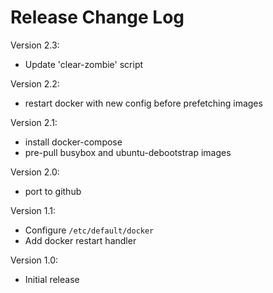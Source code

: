 # Release Change Log
Version 2.3:
 - Update 'clear-zombie' script
 
Version 2.2:
 - restart docker with new config before prefetching images

Version 2.1:
 - install docker-compose
 - pre-pull busybox and ubuntu-debootstrap images

Version 2.0:
 - port to github

Version 1.1:
 - Configure `/etc/default/docker`
 - Add docker restart handler

Version 1.0:
 - Initial release
